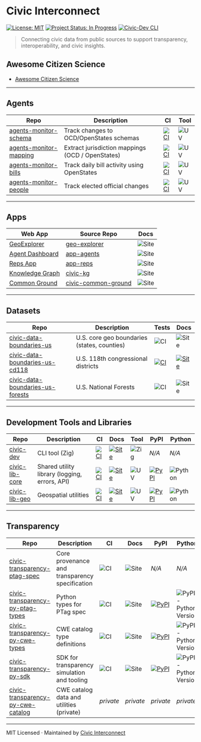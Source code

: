 # Civic Interconnect

[![License: MIT](https://img.shields.io/badge/license-MIT-green.svg)](https://opensource.org/licenses/MIT)
[![Project Status: In Progress](https://img.shields.io/badge/status-in--progress-yellow)](https://github.com/civic-interconnect)
[![Civic-Dev CLI](https://github.com/civic-interconnect/civic-dev/actions/workflows/build.yml/badge.svg)](https://github.com/civic-interconnect/civic-dev/actions/workflows/build.yml)

> Connecting civic data from public sources to support transparency, interoperability, and civic insights.

## Awesome Citizen Science

- [Awesome Citizen Science](https://github.com/civic-interconnect/awesome-citizen-science)

--- 

## Agents

| Repo | Description | CI | Tool |
|-------|------------|----|------------|
| [agents-monitor-schema](https://github.com/civic-interconnect/agents-monitor-schema) | Track changes to OCD/OpenStates schemas | [![CI](https://github.com/civic-interconnect/agents-monitor-schema/actions/workflows/agent-runner.yml/badge.svg)](https://github.com/civic-interconnect/agents-monitor-schema/actions/workflows/agent-runner.yml) | ![UV](https://img.shields.io/badge/uv-yes-success) |
| [agents-monitor-mapping](https://github.com/civic-interconnect/agents-monitor-mapping) | Extract jurisdiction mappings (OCD / OpenStates) | [![CI](https://github.com/civic-interconnect/agents-monitor-mapping/actions/workflows/agent-runner.yml/badge.svg)](https://github.com/civic-interconnect/agents-monitor-mapping/actions/workflows/agent-runner.yml) | ![UV](https://img.shields.io/badge/uv-yes-success) |
| [agents-monitor-bills](https://github.com/civic-interconnect/agents-monitor-bills) | Track daily bill activity using OpenStates | [![CI](https://github.com/civic-interconnect/agents-monitor-bills/actions/workflows/agent-runner.yml/badge.svg)](https://github.com/civic-interconnect/agents-monitor-bills/actions/workflows/agent-runner.yml) | ![UV](https://img.shields.io/badge/uv-yes-success) |
| [agents-monitor-people](https://github.com/civic-interconnect/agents-monitor-people) | Track elected official changes | [![CI](https://github.com/civic-interconnect/agents-monitor-people/actions/workflows/agent-runner.yml/badge.svg)](https://github.com/civic-interconnect/agents-monitor-people/actions/workflows/agent-runner.yml) | ![UV](https://img.shields.io/badge/uv-yes-success) |



---

## Apps

| Web App           | Source Repo                                       |  Docs |
|-------------------|---------------------------------------------------|---------|
| [GeoExplorer](https://civic-interconnect.github.io/geo-explorer/) | [geo-explorer](https://github.com/civic-interconnect/geo-explorer) | ![Site](https://img.shields.io/website?url=https%3A%2F%2Fcivic-interconnect.github.io%2Fgeo-explorer%2F) |
| [Agent Dashboard](https://civic-interconnect.github.io/app-agents/) | [app-agents](https://github.com/civic-interconnect/app-agents) | ![Site](https://img.shields.io/website?url=https%3A%2F%2Fcivic-interconnect.github.io%2Fapp-agents%2F) |
| [Reps App](https://civic-interconnect.github.io/app-reps/) | [app-reps](https://github.com/civic-interconnect/app-reps) | ![Site](https://img.shields.io/website?url=https%3A%2F%2Fcivic-interconnect.github.io%2Fapp-reps%2F) |
| [Knowledge Graph](https://civic-interconnect.github.io/civic-kg/) | [civic-kg](https://github.com/civic-interconnect/civic-kg) | ![Site](https://img.shields.io/website?url=https%3A%2F%2Fcivic-interconnect.github.io%2Fcivic-kg%2F) |
| [Common Ground](https://civic-interconnect.github.io/civic-common-ground/) | [civic-common-ground](https://github.com/civic-interconnect/civic-common-ground) | ![Site](https://img.shields.io/website?url=https%3A%2F%2Fcivic-interconnect.github.io%2Fcivic-common-ground%2F) |

---

## Datasets

| Repo | Description | Tests | Docs |
|---|---|---|---|
| [civic-data-boundaries-us](https://github.com/civic-interconnect/civic-data-boundaries-us) | U.S. core geo boundaries (states, counties) | ![CI](https://github.com/civic-interconnect/civic-data-boundaries-us/actions/workflows/tests.yml/badge.svg) | ![Site](https://img.shields.io/website?url=https%3A%2F%2Fcivic-interconnect.github.io%2Fcivic-data-boundaries-us%2F) |
| [civic-data-boundaries-us-cd118](https://github.com/civic-interconnect/civic-data-boundaries-us-cd118) | U.S. 118th congressional districts| [![CI](https://github.com/civic-interconnect/civic-data-boundaries-us-cd118/actions/workflows/ci.yml/badge.svg)](https://github.com/civic-interconnect/civic-data-boundaries-us-cd118/actions/workflows/ci.yml) | [![Site](https://img.shields.io/website?url=https%3A%2F%2Fcivic-interconnect.github.io%2Fcivic-data-boundaries-us-cd118%2Flatest%2F)](https://civic-interconnect.github.io/civic-data-boundaries-us-cd118/latest/) |
| [civic-data-boundaries-us-forests](https://github.com/civic-interconnect/civic-data-boundaries-us-forests) | U.S. National Forests | ![CI](https://github.com/civic-interconnect/civic-data-boundaries-us-forests/actions/workflows/tests.yml/badge.svg) | ![Site](https://img.shields.io/website?url=https%3A%2F%2Fcivic-interconnect.github.io%2Fcivic-data-boundaries-us-forests%2F) |

---

## Development Tools and Libraries

| Repo | Description | CI | Docs | Tool | PyPI | Python |
|------|-------------|----|------|------|------|---------|
| [civic-dev](https://github.com/civic-interconnect/civic-dev) | CLI tool (Zig) | [![CI](https://github.com/civic-interconnect/civic-dev/actions/workflows/build.yml/badge.svg)](https://github.com/civic-interconnect/civic-dev/actions/workflows/build.yml) | [![Site](https://img.shields.io/website?url=https%3A%2F%2Fcivic-interconnect.github.io%2Fcivic-dev%2F)](https://civic-interconnect.github.io/civic-dev/) | ![Zig](https://img.shields.io/badge/zig-build-blue) |  *N/A*|  *N/A* |
| [civic-lib-core](https://github.com/civic-interconnect/civic-lib-core) | Shared utility library (logging, errors, API) | [![CI](https://github.com/civic-interconnect/civic-lib-core/actions/workflows/ci.yml/badge.svg)](https://github.com/civic-interconnect/civic-lib-core/actions/workflows/ci.yml) | [![Site](https://img.shields.io/website?url=https%3A%2F%2Fcivic-interconnect.github.io%2Fcivic-lib-core%2Flatest%2F)](https://civic-interconnect.github.io/civic-lib-core/latest/) | ![UV](https://img.shields.io/badge/uv-yes-success) | [![PyPI](https://img.shields.io/pypi/v/civic-lib-core.svg)](https://pypi.org/project/civic-lib-core/) | ![Python](https://img.shields.io/pypi/pyversions/civic-lib-core.svg) |
| [civic-lib-geo](https://github.com/civic-interconnect/civic-lib-geo) | Geospatial utilities | [![CI](https://github.com/civic-interconnect/civic-lib-geo/actions/workflows/ci.yml/badge.svg)](https://github.com/civic-interconnect/civic-lib-geo/actions/workflows/ci.yml) | [![Site](https://img.shields.io/website?url=https%3A%2F%2Fcivic-interconnect.github.io%2Fcivic-lib-geo%2Flatest%2F)](https://civic-interconnect.github.io/civic-lib-geo/latest/) | ![UV](https://img.shields.io/badge/uv-yes-success) | [![PyPI](https://img.shields.io/pypi/v/civic-lib-geo.svg)](https://pypi.org/project/civic-lib-geo/) | ![Python](https://img.shields.io/pypi/pyversions/civic-lib-geo.svg) |




---

## Transparency

| Repo | Description | CI | Docs | PyPI | Python |
|---|---|---|---|---|---|
| [civic-transparency-ptag-spec](https://github.com/civic-interconnect/civic-transparency-ptag-spec) | Core provenance and transparency specification | ![CI](https://github.com/civic-interconnect/civic-transparency-ptag-spec/actions/workflows/ci.yml/badge.svg) | ![Site](https://img.shields.io/website?url=https%3A%2F%2Fcivic-interconnect.github.io%2Fcivic-transparency-ptag-spec%2F) | *N/A* | *N/A* |
| [civic-transparency-py-ptag-types](https://github.com/civic-interconnect/civic-transparency-py-ptag-types) | Python types for PTag spec | ![CI](https://github.com/civic-interconnect/civic-transparency-py-ptag-types/actions/workflows/ci.yml/badge.svg) | ![Site](https://img.shields.io/website?url=https%3A%2F%2Fcivic-interconnect.github.io%2Fcivic-transparency-py-ptag-types%2F) | [![PyPI](https://img.shields.io/pypi/v/civic-transparency-ptag-types.svg)](https://pypi.org/project/civic-transparency-ptag-types/) | ![PyPI - Python Version](https://img.shields.io/pypi/pyversions/civic-transparency-ptag-types.svg) |
| [civic-transparency-py-cwe-types](https://github.com/civic-interconnect/civic-transparency-py-cwe-types) | CWE catalog type definitions | ![CI](https://github.com/civic-interconnect/civic-transparency-py-cwe-types/actions/workflows/ci.yml/badge.svg) | ![Site](https://img.shields.io/website?url=https%3A%2F%2Fcivic-interconnect.github.io%2Fcivic-transparency-py-cwe-types%2F) | [![PyPI](https://img.shields.io/pypi/v/civic-transparency-cwe-types.svg)](https://pypi.org/project/civic-transparency-cwe-types/) | ![PyPI - Python Version](https://img.shields.io/pypi/pyversions/civic-transparency-cwe-types.svg) |
| [civic-transparency-py-sdk](https://github.com/civic-interconnect/civic-transparency-py-sdk) | SDK for transparency simulation and tooling | ![CI](https://github.com/civic-interconnect/civic-transparency-py-sdk/actions/workflows/ci.yml/badge.svg) | ![Site](https://img.shields.io/website?url=https%3A%2F%2Fcivic-interconnect.github.io%2Fcivic-transparency-py-sdk%2F) | [![PyPI](https://img.shields.io/pypi/v/civic-transparency-sdk.svg)](https://pypi.org/project/civic-transparency-sdk/) | ![PyPI - Python Version](https://img.shields.io/pypi/pyversions/civic-transparency-sdk.svg) |
| [civic-transparency-py-cwe-catalog](https://github.com/civic-interconnect/civic-transparency-py-cwe-catalog) | CWE catalog data and utilities (private) | *private* | *private* | *private* | *private* |

---

MIT Licensed · Maintained by [Civic Interconnect](https://github.com/civic-interconnect)
